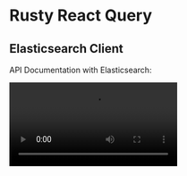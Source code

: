 # Rusty React Query

## Elasticsearch Client

API Documentation with Elasticsearch:

![](./assets/React-Query-Tauri_05.webm)
